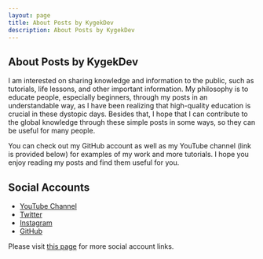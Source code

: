 ```yaml
---
layout: page
title: About Posts by KygekDev
description: About Posts by KygekDev
---
```

## About Posts by KygekDev

I am interested on sharing knowledge and information to the public, such as tutorials, life lessons, and other important information. My philosophy is to educate people, especially beginners, through my posts in an understandable way, as I have been realizing that high-quality education is crucial in these dystopic days. Besides that, I hope that I can contribute to the global knowledge through these simple posts in some ways, so they can be useful for many people.

You can check out my GitHub account as well as my YouTube channel (link is provided below) for examples of my work and more tutorials. I hope you enjoy reading my posts and find them useful for you.

## Social Accounts

- [YouTube Channel](https://youtube.com/@KygekDev)
- [Twitter](https://twitter.com/kygekdev)
- [Instagram](https://instagram.com/kygekdev/)
- [GitHub](https://github.com/KygekDev)

Please visit [this page](https://github.com/KygekDev/KygekDev/blob/master/social-accounts.md) for more social account links.
